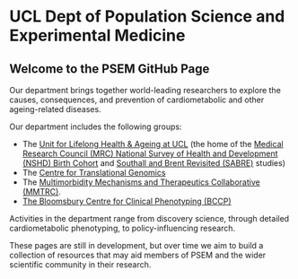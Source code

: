 # UCL Dept of Population Science and Experimental Medicine

## Welcome to the PSEM GitHub Page

Our department brings together world-leading researchers to explore the causes, consequences, and prevention of cardiometabolic and other ageing-related diseases.

Our department includes the following groups:

- The [Unit for Lifelong Health & Ageing at UCL](https://www.ucl.ac.uk/population-health-sciences/cardiovascular/research/research-department-population-science-and-experimental-medicine/unit-lifelong-health-and-ageing-ucl) (the home of the [Medical Research Council (MRC) National Survey of Health and Development (NSHD) Birth Cohort](https://nshd.mrc.ac.uk/) and [Southall and Brent Revisited (SABRE)](https://www.sabrestudy.org/) studies)
- The [Centre for Translational Genomics](https://www.ucl.ac.uk/population-health-sciences/cardiovascular/research/research-department-population-science-and-experimental-medicine/centre-translational-genomics)
- The [Multimorbidity Mechanisms and Therapeutics Collaborative (MMTRC)](https://www.ucl.ac.uk/population-health-sciences/cardiovascular/research/research-department-population-science-and-experimental-medicine/multimorbidity-mechanisms-and-therapeutics-research-collaborative).
- [The Bloomsbury Centre for Clinical Phenotyping (BCCP)](https://www.ucl.ac.uk/population-health-sciences/cardiovascular/research/research-department-population-science-and-experimental-medicine/bloomsbury-centre-clinical-phenotyping/bccp-facilities)

Activities in the department range from discovery science, through detailed cardiometabolic phenotyping, to policy-influencing research.

These pages are still in development, but over time we aim to build a collection of resources that may aid members of PSEM and the wider scientific community in their research.
